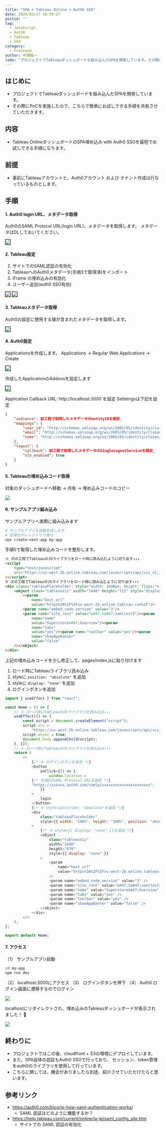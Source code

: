 ```yaml
---
title: "SPA + Tableau Online + Auth0 SSO"
date: 2020/03/17 10:59:27
postid: ""
tag:
  - JavaScript
  - Auth0
  - Tableau
  - SSO
category:
  - Frontend
author: 仲澤龍一
lede: "プロジェクトでTableauダッシュボードを組み込んだSPAを開発しています。その際にPoCを実施したので、こちらで簡単にお試しできる手順を共有させていただきます。"
---
```


## はじめに

- プロジェクトでTableauダッシュボードを組み込んだSPAを開発しています。
- その際にPoCを実施したので、こちらで簡単にお試しできる手順を共有させていただきます。

## 内容

- Tableau OnlineダッシュボードのSPA埋め込み with Auth0 SSOを最短でお試しできる手順になります。

## 前提

- 事前にTableauアカウントと、Auth0アカウント および テナント作成は行なっているものとします。

## 手順

#### 1. Auth0 login URL、メタデータ取得

Auth0のSAML Protocol URL(login URL)、メタデータを取得します。
メタデータはDLしておいてください。

<img src="/images/2020/20200317/photo_20200317_01.png" style="border:solid 1px #000000" loading="lazy">

#### 2. Tableau設定

1. サイトでのSAML認証の有効化
2. TableauへのAuth0メタデータ(手順3で取得済)をインポート
3. iFrame の埋め込みの有効化
4. ユーザー追加(auth0 SSO有効)

<img src="/images/2020/20200317/photo_20200317_02.png" style="border:solid 1px #000000" loading="lazy">

<img src="/images/2020/20200317/photo_20200317_03.png" style="border:solid 1px #000000" loading="lazy">

#### 3. Tableauメタデータ取得

Auth0の設定に使用する値が含まれたメタデータを取得します。

<img src="/images/2020/20200317/photo_20200317_04.png" style="border:solid 1px #000000" loading="lazy">

#### 4. Auth0設定

Applicationsを作成します。
Applications → Regular Web Applications → Create

<img src="/images/2020/20200317/photo_20200317_05.png" style="border:solid 1px #000000" loading="lazy">

作成したApplicationのAddonsを設定します

<img src="/images/2020/20200317/photo_20200317_06.png" style="border:solid 1px #000000" loading="lazy">

Application Callback URL: http://localhost:3000 を設定
Setteingsは下記を設定

```json
{
    "audience": 前工程で取得したメタデータのentityIDを設定,
    "mappings": {
        "user_id": "http://schemas.xmlsoap.org/ws/2005/05/identity/claims/nameidentifier",
        "email": "http://schemas.xmlsoap.org/ws/2005/05/identity/claims/emailaddress",
        "name": "http://schemas.xmlsoap.org/ws/2005/05/identity/claims/name"
    },
    "logout": {
        "callback": 前工程で取得したメタデータのSingleLogoutServiceを設定,
        "slo_enabled": true
    }
}
```

#### 5. Tableauの埋め込みコード取得

対象のダッシュボードへ移動 → 共有 → 埋め込みコードのコピー

<img src="/images/2020/20200317/photo_20200317_07.png" loading="lazy">

#### 6. サンプルアプリ組み込み

サンプルアプリへ実際に組み込みます

```bash
# サンプルアプリを自動生成します
# 任意のディレクトリで実行
npx create-next-app my-app
```

手順5で取得した埋め込みコードを整形します。

```html
※ 次の工程でTableauのJSライブラリをロード時に読み込むように切り出す↓↓↓
<script
    type="text/javascript"
    src="https://us-west-2b.online.tableau.com/javascripts/api/viz_v1.js"
></script>
※ 次の工程でTableauのJSライブラリをロード時に読み込むように切り出す↑↑↑
<div class="tableauPlaceholder" style="width: 1440px; height: 712px;">
    <object class="tableauViz" width="1440" height="712" style="display:none;"
        ><param
            name="host_url"
            value="https%3A%2F%2Fus-west-2b.online.tableau.com%2F"/>
        <param name="embed_code_version" value="3"/>
        <param name="site_root" value="&#47;t&#47;samltest3"/><param
            name="name"
            value="Superstore&#47;Overview"/><param
            name="tabs"
            value="yes"/><param name="toolbar" value="yes"/><param
            name="showAppBanner"
            value="false"
    /></object>
</div>
```

上記の埋め込みコードを少し修正して、pages/index.jsに貼り付けます

1. ロード時にTableauライブラリ読み込み
2. styleに `position: "absolute"` を追加
3. styleに `display: "none"` を追加
4. ログインボタンを追加

```javascript my-app/pages/index.js
import { useEffect } from "react";

const Home = () => {
    // ① ロード時にTableauのJSライブラリを読み込み↓↓↓
    useEffect(() => {
        const script = document.createElement("script");
        script.src =
            "https://us-west-2b.online.tableau.com/javascripts/api/viz_v1.js";
        script.async = true;
        document.body.appendChild(script);
    }, []);
    // ① ロード時にTableauのJSライブラリを読み込み↑↑↑
    return (
        <>
            {/* ④ ログインボタンを追加 */}
            <button
                onClick={() => {
                    window.location =
            {/* 手順3のSAML Protocol URLを設定 */}
            "https://xxxxxx.auth0.com/samlp/xxxxxxxxxxxxxxxxxxxxxx";
                }}
            >
                login
            </button>
            {/* ② styleにposition: "absolute"を追加 */}
            <div
                class="tableauPlaceholder"
                style={{ width: "100%", height: "100%", position: "absolute" }}
            >
                {/* ③ style={{ display: "none" }}を追加 */}
                <object
                    class="tableauViz"
                    width="1440"
                    height="670"
                    style={{ display: "none" }}
                >
                    <param
                        name="host_url"
                        value="https%3A%2F%2Fus-west-2b.online.tableau.com%2F"
                    />
                    <param name="embed_code_version" value="3" />
                    <param name="site_root" value="&#47;t&#47;samltest3" />
                    <param name="name" value="Superstore&#47;Overview" />
                    <param name="tabs" value="yes" />
                    <param name="toolbar" value="yes" />
                    <param name="showAppBanner" value="false" />
                </object>
            </div>
        </>
    );
};

export default Home;
```

#### 7. アクセス

（1） サンプルアプリ起動

```bash
cd my-app
npm run dev
```

（2） localhost:3000にアクセス
（3） ログインボタンを押下
（4） Auth0 ログイン画面に遷移するのでログイン

<img src="/images/2020/20200317/photo_20200317_08.png" loading="lazy">

localhostにリダイレクトされ、埋め込みのTableauダッシュボードが表示されました！ 🎉

<img src="/images/2020/20200317/photo_20200317_09.png" loading="lazy">

## 終わりに

- プロジェクトではこの後、cloudfront + S3の環境にデプロイしています。
- また、SPA自体の認証もAuth0 SSOで行っており、  セッション、token管理をauth0のライブラリを使用して行っています。
- こちらに関しては、機会がありましたら別途、紹介させていただけたらと思います。

## 参考リンク

- https://auth0.com/blog/jp-how-saml-authentication-works/
  - SAML 認証はどのように機能するか？
- https://help.tableau.com/current/online/ja-jp/saml_config_site.htm
  - サイトでの SAML 認証の有効化
